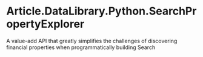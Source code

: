 # Article.DataLibrary.Python.SearchPropertyExplorer
A value-add API that greatly simplifies the challenges of discovering financial properties when programmatically building Search
